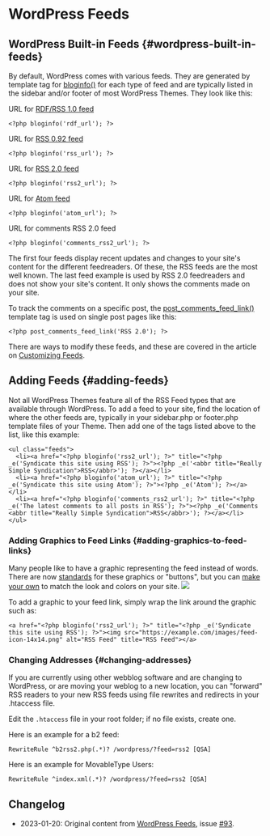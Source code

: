 # WordPress Feeds

## WordPress Built-in Feeds {#wordpress-built-in-feeds}

By default, WordPress comes with various feeds. They are generated by template tag for [bloginfo()](https://developer.wordpress.org/reference/functions/bloginfo/) for each type of feed and are typically listed in the sidebar and/or footer of most WordPress Themes. They look like this:

URL for [RDF/RSS 1.0 feed](https://web.resource.org/rss/1.0/) 

```
<?php bloginfo('rdf_url'); ?>
```

URL for [RSS 0.92 feed](https://www.rssboard.org/rss-0-9-2)

```
<?php bloginfo('rss_url'); ?>
```

URL for [RSS 2.0 feed](https://www.rssboard.org/rss-specification) 

```
<?php bloginfo('rss2_url'); ?>
```

URL for [Atom feed](http://www.atomenabled.org/) 

```
<?php bloginfo('atom_url'); ?>
```

URL for comments RSS 2.0 feed 

```
<?php bloginfo('comments_rss2_url'); ?>
```

The first four feeds display recent updates and changes to your site's content for the different feedreaders. Of these, the RSS feeds are the most well known. The last feed example is used by RSS 2.0 feedreaders and does not show your site's content. It only shows the comments made on your site.

To track the comments on a specific post, the [post_comments_feed_link()](https://developer.wordpress.org/reference/functions/post_comments_feed_link/) template tag is used on single post pages like this:

```
<?php post_comments_feed_link('RSS 2.0'); ?>
```

There are ways to modify these feeds, and these are covered in the article on [Customizing Feeds](https://codex.wordpress.org/Customizing_Feeds).

## Adding Feeds {#adding-feeds}

Not all WordPress Themes feature all of the RSS Feed types that are available through WordPress. To add a feed to your site, find the location of where the other feeds are, typically in your sidebar.php or footer.php template files of your Theme. Then add one of the tags listed above to the list, like this example:

```
<ul class="feeds">
  <li><a href="<?php bloginfo('rss2_url'); ?>" title="<?php _e('Syndicate this site using RSS'); ?>"><?php _e('<abbr title="Really Simple Syndication">RSS</abbr>'); ?></a></li>
  <li><a href="<?php bloginfo('atom_url'); ?>" title="<?php _e('Syndicate this site using Atom'); ?>"><?php _e('Atom'); ?></a></li>
  <li><a href="<?php bloginfo('comments_rss2_url'); ?>" title="<?php _e('The latest comments to all posts in RSS'); ?>"><?php _e('Comments <abbr title="Really Simple Syndication">RSS</abbr>'); ?></a></li>
</ul>
```

### Adding Graphics to Feed Links {#adding-graphics-to-feed-links}

Many people like to have a graphic representing the feed instead of words. There are now [standards](http://www.feedicons.com/) for these graphics or "buttons", but you can [make your own](https://kalsey.com/tools/buttonmaker/) to match the look and colors on your site. ![](https://wordpress.org/documentation/files/2019/03/rssfeed.gif)

To add a graphic to your feed link, simply wrap the link around the graphic such as:

```
<a href="<?php bloginfo('rss2_url'); ?>" title="<?php _e('Syndicate this site using RSS'); ?>"><img src="https://example.com/images/feed-icon-14x14.png" alt="RSS Feed" title="RSS Feed"></a>
```

### Changing Addresses {#changing-addresses}

If you are currently using other webblog software and are changing to WordPress, or are moving your weblog to a new location, you can "forward" RSS readers to your new RSS feeds using file rewrites and redirects in your .htaccess file.

Edit the `.htaccess` file in your root folder; if no file exists, create one.

Here is an example for a b2 feed:

```
RewriteRule ^b2rss2.php(.*)? /wordpress/?feed=rss2 [QSA]
```

Here is an example for MovableType Users:

```
RewriteRule ^index.xml(.*)? /wordpress/?feed=rss2 [QSA]
```

## Changelog
- 2023-01-20: Original content from [WordPress Feeds](https://wordpress.org/documentation/article/wordpress-feeds/), issue [#93](https://github.com/WordPress/Advanced-administration-handbook/issues/93).
